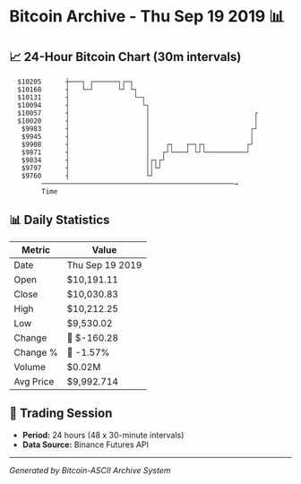 # Bitcoin Archive - Thu Sep 19 2019 📊

## 📈 24-Hour Bitcoin Chart (30m intervals)

```
  $10205      ┼───┐ ┌──────┐┌─┐                                
  $10168      ┤   └─┘      └┘ └┐                               
  $10131      ┤                └─┐                             
  $10094      ┤                  └┐                            
  $10057      ┤                   │                          ┌ 
  $10020      ┤                   │                          │ 
   $9983      ┤                   │                         ┌┘ 
   $9945      ┤                   │                         │  
   $9908      ┤                   │    ┌┐   ┌─┐┌┐          ┌┘  
   $9871      ┤                   │   ┌┘└───┘ └┘└──────────┘   
   $9834      ┤                   │┌┐┌┘                        
   $9797      ┤                   ││└┘                         
   $9760      ┤                   └┘                           
        ────────────────────────────────────────────────→
        Time
```

## 📊 Daily Statistics

| Metric | Value |
|--------|-------|
| Date | Thu Sep 19 2019 |
| Open | $10,191.11 |
| Close | $10,030.83 |
| High | $10,212.25 |
| Low | $9,530.02 |
| Change | 🔴 $-160.28 |
| Change % | 🔴 -1.57% |
| Volume | $0.02M |
| Avg Price | $9,992.714 |

## 📅 Trading Session

- **Period:** 24 hours (48 x 30-minute intervals)
- **Data Source:** Binance Futures API

---
*Generated by Bitcoin-ASCII Archive System*
